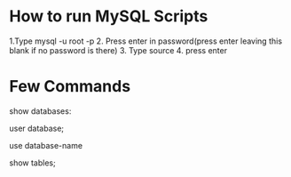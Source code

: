 # How to run MySQL Scripts

1.Type mysql -u root -p
2. Press enter in password(press enter leaving this blank if no password is there)
3. Type source<space><sql link>
4. press enter

# Few Commands

show databases:

user database;

use database-name

show tables;
